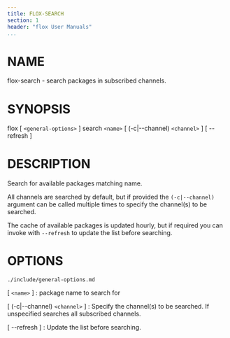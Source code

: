 ```yaml
---
title: FLOX-SEARCH
section: 1
header: "flox User Manuals"
...
```



# NAME

flox-search - search packages in subscribed channels.

# SYNOPSIS

flox [ `<general-options>` ] search `<name>` [ (-c|\--channel) `<channel>` ] [ \--refresh ]

# DESCRIPTION

Search for available packages matching name.

All channels are searched by default, but if provided
the `(-c|--channel)` argument can be called multiple times
to specify the channel(s) to be searched.

The cache of available packages is updated hourly, but if required
you can invoke with `--refresh` to update the list before searching.

# OPTIONS

```{.include}
./include/general-options.md
```

[ `<name>` ]
:   package name to search for

[ (-c|\--channel) `<channel>` ]
:   Specify the channel(s) to be searched.
    If unspecified searches all subscribed channels.

[ \--refresh ]
:   Update the list before searching.
